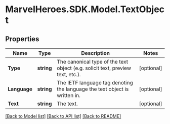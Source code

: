 # MarvelHeroes.SDK.Model.TextObject
## Properties

Name | Type | Description | Notes
------------ | ------------- | ------------- | -------------
**Type** | **string** | The canonical type of the text object (e.g. solicit text, preview text, etc.). | [optional] 
**Language** | **string** | The IETF language tag denoting the language the text object is written in. | [optional] 
**Text** | **string** | The text. | [optional] 

[[Back to Model list]](../README.md#documentation-for-models) [[Back to API list]](../README.md#documentation-for-api-endpoints) [[Back to README]](../README.md)

